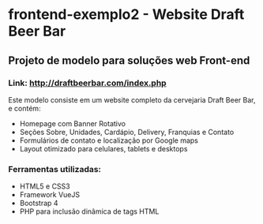 # frontend-exemplo2 - Website Draft Beer Bar

## Projeto de modelo para soluções web Front-end 

### Link: http://draftbeerbar.com/index.php

Este modelo consiste em um website completo da cervejaria Draft Beer Bar, e contém:

- Homepage com Banner Rotativo
- Seções Sobre, Unidades, Cardápio, Delivery, Franquias e Contato
- Formulários de contato e localização por Google maps
- Layout otimizado para celulares, tablets e desktops

### Ferramentas utilizadas:

- HTML5 e CSS3
- Framework VueJS
- Bootstrap 4
- PHP para inclusão dinâmica de tags HTML
